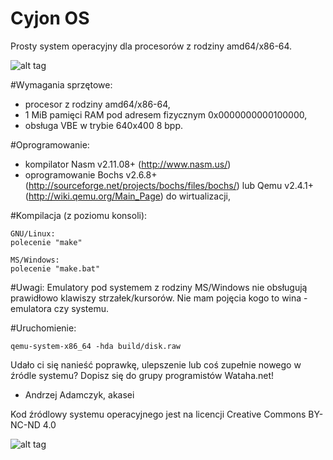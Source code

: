 # Cyjon OS
Prosty system operacyjny dla procesorów z rodziny amd64/x86-64.

![alt tag](http://wataha.net/shot/2.png )

#Wymagania sprzętowe:
- procesor z rodziny amd64/x86-64,
- 1 MiB pamięci RAM pod adresem fizycznym 0x0000000000100000,
- obsługa VBE w trybie 640x400 8 bpp.

#Oprogramowanie:
- kompilator Nasm v2.11.08+ (http://www.nasm.us/)
- oprogramowanie Bochs v2.6.8+ (http://sourceforge.net/projects/bochs/files/bochs/) lub Qemu v2.4.1+ (http://wiki.qemu.org/Main_Page) do wirtualizacji,

#Kompilacja (z poziomu konsoli):

    GNU/Linux:
    polecenie "make"

    MS/Windows:
    polecenie "make.bat"

#Uwagi:
Emulatory pod systemem z rodziny MS/Windows nie obsługują prawidłowo klawiszy strzałek/kursorów. Nie mam pojęcia kogo to wina - emulatora czy systemu.

#Uruchomienie:

    qemu-system-x86_64 -hda build/disk.raw




Udało ci się nanieść poprawkę, ulepszenie lub coś zupełnie nowego w źródle systemu?
Dopisz się do grupy programistów Wataha.net!

- Andrzej Adamczyk, akasei

Kod źródlowy systemu operacyjnego jest na licencji Creative Commons BY-NC-ND 4.0

![alt tag](http://mirrors.creativecommons.org/presskit/buttons/80x15/png/by-nc-nd.png)
